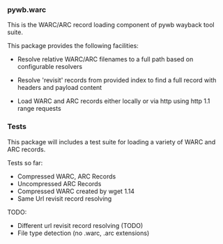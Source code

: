 ### pywb.warc

This is the WARC/ARC record loading component of pywb wayback tool suite.


This package provides the following facilities:

* Resolve relative WARC/ARC filenames to a full path based on configurable resolvers

* Resolve 'revisit' records from provided index to find a full record with headers and payload content

* Load WARC and ARC records either locally or via http using http 1.1 range requests


### Tests

This package will includes a test suite for loading a variety of WARC and ARC records.

Tests so far:

* Compressed WARC, ARC Records
* Uncompressed ARC Records
* Compressed WARC created by wget 1.14
* Same Url revisit record resolving


TODO:

* Different url revisit record resolving (TODO)
* File type detection (no .warc, .arc extensions)
